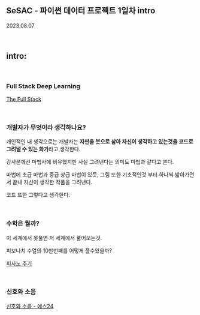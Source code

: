 ## SeSAC - 파이썬 데이터 프로젝트 1일차 intro

2023.08.07

<br>

## intro:

<br>

### Full Stack Deep Learning

[The Full Stack](https://fullstackdeeplearning.com/)

<br>

### 개발자가 무엇이라 생각하나요?

개인적인 내 생각으로는 개발자는 **자판을 붓으로 삼아 자신이 생각하고 있는것을 코드로 그려낼 수 있는 화가**라고 생각한다.

강사분께선 마법사에 비유했지만 사실 그려낸다는 의미도 마법과 같다고 본다.

마법에 초급 마법과 중급 상급 마법이 있듯, 그림 또한 기초적인것 부터 하나씩 밟아가면서 끝내 자신이 생각한 작품을 그려낸다. 

코드 또한 그렇다고 생각한다.

<br>

### 수학은 뭘까?

이 세계에서 못풀면 저 세계에서 풀어오는것.

피보나치 수열의 10만번째를 어떻게 풀수있을까?

[피사노 주기](https://comyoung.tistory.com/236)

<br>

### 신호와 소음

[신호와 소음 - 예스24](https://www.yes24.com/Product/Goods/13570624)
